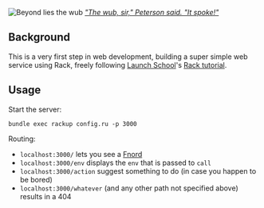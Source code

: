 
![Beyond lies the wub](https://www.gutenberg.org/files/28554/28554-h/images/001.png)
[_"The wub, sir," Peterson said. "It spoke!"_](https://www.gutenberg.org/files/28554/28554-h/28554-h.htm)

## Background

This is a very first step in web development, building a super simple web service using Rack, freely following [Launch School](https://launchschool.com)'s [Rack tutorial](https://launchschool.com/blog/growing-your-own-web-framework-with-rack-part-1).

## Usage

Start the server:
```
bundle exec rackup config.ru -p 3000
```

Routing:

* `localhost:3000/` lets you see a [Fnord](https://en.wikipedia.org/wiki/Fnord)
* `localhost:3000/env` displays the `env` that is passed to `call`
* `localhost:3000/action` suggest something to do (in case you happen to be bored)
* `localhost:3000/whatever` (and any other path not specified above) results in a 404
